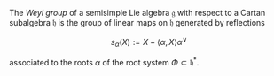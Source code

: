 The *Weyl group* of a semisimple Lie algebra $\mathfrak{g}$ with respect to a Cartan subalgebra $\mathfrak{h}$ is the group of linear maps on $\mathfrak{h}$ generated by reflections 

$$
s_\alpha (X) := X - \langle \alpha, X \rangle \alpha^{\vee}
$$

associated to the roots $\alpha$ of the root system $\Phi\subset\mathfrak{h}^*$.
